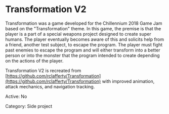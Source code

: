 # Transformation V2

Transformation was a game developed for the Chillennium 2018 Game Jam based on the "Transformation" theme. In this game, the premise is that the player is a part of a special weapons project designed to create super humans. The player eventually becomes aware of this and solicits help from a friend, another test subject, to escape the program. The player must fight past enemies to escape the program and will either transform into a better person or into the monster that the program intended to create depending on the actions of the player.
 
 Transformation V2 is recreated from [https://github.com/rclafferty/Transformation](https://github.com/rclafferty/Transformation) with improved animation, attack mechanics, and navigation tracking.

Active: No

Category: Side project
